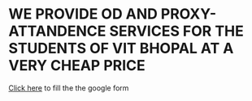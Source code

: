 <html>
    <title><b>VIT BHOPAL OD AND PROXY-ATTENDENCE SERCIVES<b></title>
      <h1>WE PROVIDE OD AND PROXY-ATTANDENCE SERVICES FOR THE STUDENTS OF VIT BHOPAL AT A VERY CHEAP PRICE</h1>
      <p><a href="https://forms.gle/nwkHa1WYRfcFGgx18" target="_blank">Click here</a> to fill the the google form</p>
</html>
